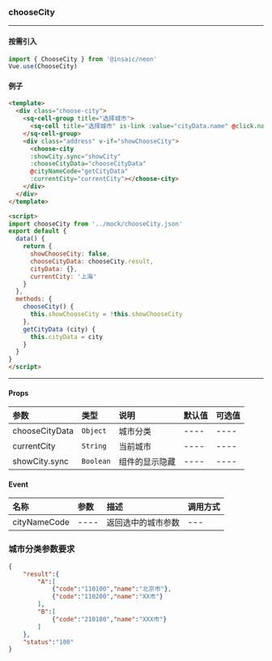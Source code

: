### chooseCity
---
#### 按需引入

```js
import { ChooseCity } from '@insaic/neon'
Vue.use(ChooseCity)
```

#### 例子
```html
<template>
  <div class="choose-city">
    <sq-cell-group title="选择城市">
      <sq-cell title="选择城市" is-link :value="cityData.name" @click.native="chooseCity"></sq-cell>
    </sq-cell-group>
    <div class="address" v-if="showChooseCity">
      <choose-city 
      :showCity.sync="showCity"
      :chooseCityData="chooseCityData" 
      @cityNameCode="getCityData" 
      :currentCity="currentCity"></choose-city>
    </div>
  </div>
</template>

<script>
import chooseCity from '../mock/chooseCity.json'
export default {
  data() {
    return {
      showChooseCity: false,
      chooseCityData: chooseCity.result,
      cityData: {},
      currentCity: '上海'
    }
  },
  methods: {
    chooseCity() {
      this.showChooseCity = !this.showChooseCity
    },
    getCityData (city) {
      this.cityData = city
    }
  }
}
</script>
```

---
#### Props
| 参数              | 类型               | 说明            | 默认值 | 可选值 |
| :-----------      | :---------------  | :-------------- | :---- |:----  |
|  chooseCityData   |       `Object`     |    城市分类     | ----   | ----  |
|  currentCity      |       `String`    |    当前城市     | ----   | ----  |
|  showCity.sync      |       `Boolean`    |    组件的显示隐藏     | ----   | ----  |

#### Event
| 名称              | 参数        |         描述       | 调用方式 |
| :-----------------| :---       |:----------------   | :------ |
| cityNameCode      | ----       | 返回选中的城市参数   | ---     |

### 城市分类参数要求
```json
{
	"result":{
		"A":[
			{"code":"110100","name":"北京市"},
			{"code":"110200","name":"XX市"}
		],
		"B":[
			{"code":"210100","name":"XXX市"}
		]
	},
	"status":"100"
}
```